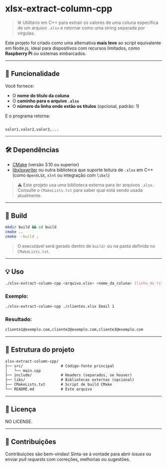# xlsx-extract-column-cpp

> ⚙️ Utilitário em C++ para extrair os valores de uma coluna específica de um arquivo `.xlsx` e retornar como uma string separada por vírgulas.

Este projeto foi criado como uma alternativa **mais leve** ao script equivalente em Node.js, ideal para dispositivos com recursos limitados, como **Raspberry Pi** ou sistemas embarcados.

---

## 🚀 Funcionalidade

Você fornece:

- O **nome do título da coluna**
- O **caminho para o arquivo `.xlsx`**
- O **número da linha onde estão os títulos** (opcional, padrão: 1)

E o programa retorna:

```

valor1,valor2,valor3,...

```

---

## 🛠️ Dependências

- [CMake](https://cmake.org/) (versão 3.10 ou superior)
- [libxlsxwriter](https://github.com/jmcnamara/libxlsxwriter) ou outra biblioteca que suporte leitura de `.xlsx` em C++ (como `OpenXLSX`, `xlnt` ou integração com `libxl`)

> ⚠️ Este projeto usa uma biblioteca externa para ler arquivos `.xlsx`. Consulte o `CMakeLists.txt` para saber qual está sendo usada atualmente.

---

## 🧱 Build

```bash
mkdir build && cd build
cmake ..
cmake --build .
```

> O executável será gerado dentro de `build/` ou na pasta definida no `CMakeLists.txt`.

---

## 💡 Uso

```bash
./xlsx-extract-column-cpp <arquivo.xlsx> <nome_da_coluna> [linha_do_título]
```

### Exemplo:

```bash
./xlsx-extract-column-cpp ./clientes.xlsx Email 1
```

### Resultado:

```bash
cliente1@exemplo.com,cliente2@exemplo.com,cliente3@exemplo.com
```

---

## 📂 Estrutura do projeto

```txt
xlsx-extract-column-cpp/
├── src/                 # Código-fonte principal
│   └── main.cpp
├── include/             # Headers (separados, se houver)
├── libs/                # Bibliotecas externas (opcional)
├── CMakeLists.txt       # Script de build CMake
└── README.md            # Este arquivo
```

---

## 📄 Licença

NO LICENSE.

---

## 🤝 Contribuições

Contribuições são bem-vindas! Sinta-se à vontade para abrir *issues* ou enviar *pull requests* com correções, melhorias ou sugestões.
